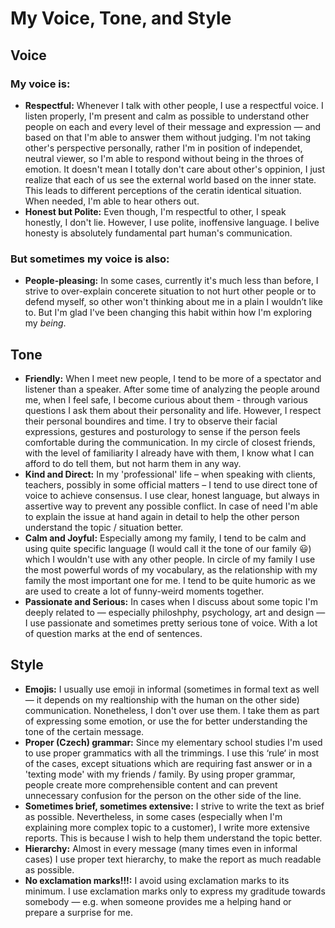 # My Voice, Tone, and Style

<!-- Voice, Tone, and Style -->
<!-- Voice and Tone (Style, too) -->
<!-- Content Style Guide -->
<!-- Note: Even your headings can have your voice, tone, and style. -->


## Voice

### My voice is:

- **Respectful:** Whenever I talk with other people, I use a respectful voice. I listen properly, I'm present and calm as possible to understand other people on each and every level of their message and expression — and based on that I'm able to answer them without judging. I'm not taking other's perspective personally, rather I'm in position of independet, neutral viewer, so I'm able to respond without being in the throes of emotion. It doesn't mean I totally don't care about other's oppinion, I just realize that each of us see the external world based on the inner state. This leads to different perceptions of the ceratin identical situation. 
When needed, I'm able to hear others out.
- **Honest but Polite:** Even though, I'm respectful to other, I speak honestly, I don't lie. However, I use polite, inoffensive language. I belive honesty is absolutely fundamental part human's communication.

### But sometimes my voice is also:
- **People-pleasing:** In some cases, currently it's much less than before, I strive to over-explain concerete situation to not hurt other people or to defend myself, so other won't thinking about me in a plain I wouldn’t like to. But I'm glad I've been changing this habit within how I'm exploring my _being_.

## Tone

- **Friendly:** When I meet new people, I tend to be more of a spectator and listener than a speaker. After some time of analyzing the people around me, when I feel safe, I become curious about them - through various questions I ask them about their personality and life. However, I respect their personal boundires and time. I try to observe their facial expressions, gestures and posturology to sense if the person feels comfortable during the communication.  In my circle of closest friends, with the level of familiarity I already have with them, I know what I can afford to do tell them, but not harm them in any way.
- **Kind and Direct:** In my 'professional' life – when speaking with clients, teachers, possibly in some official matters – I tend to use direct tone of voice to achieve consensus. I use clear, honest language, but always in assertive way to prevent any possible conflict. In case of need I'm able to explain the issue at hand again in detail to help the other person understand the topic / situation better.
- **Calm and Joyful:** Especially among my family, I tend to be calm and using quite specific language (I would call it the tone of our family 😃) which I wouldn't use with any other people. In circle of my family I use the most powerful words of my vocabulary, as the relationship with my family the most important one for me. I tend to be quite humoric as we are used to create a lot of funny-weird moments together.
- **Passionate and Serious:** In cases when I discuss about some topic I'm deeply related to — especially philoshphy, psychology, art and design — I use passionate and sometimes pretty serious tone of voice. With a lot of question marks at the end of sentences.

## Style

<!-- Consider including style tips on capitalization of headings (sentence or title case), words to avoid, or general grammar and mechanics dos and don’ts, etc.
See: https://styleguide.mailchimp.com/grammar-and-mechanics/-->

- **Emojis:** I usually use emoji in informal (sometimes in formal text as well — it depends on my realtionship with the human on the other side) communication. Nonetheless, I don't over use them. I take them as part of expressing some emotion, or use the for better understanding the tone of the certain message. 
- **Proper (Czech) grammar:** Since my elementary school studies I'm used to use proper grammatics with all the trimmings. I use this ‘rule‘  in most of the cases, except situations which are requiring fast answer or in a 'texting mode' with my friends / family. By using proper grammar, people create more comprehensible content and can prevent unnecessary confusion for the person on the other side of the line. 
- **Sometimes brief, sometimes extensive:** I strive to write the text as brief as possible. Nevertheless, in some cases (especially when I'm explaining more complex topic to a customer), I write more extensive reports. This is because I wish to help them understand the topic better.
- **Hierarchy:** Almost in every message (many times even in informal cases) I use proper text hierarchy, to make the report as much readable as possible. 
- **No exclamation marks!!!:** I avoid using exclamation marks to its minimum. I use exclamation marks only to express my graditude towards somebody — e.g. when someone provides me a helping hand or prepare a surprise for me. 
